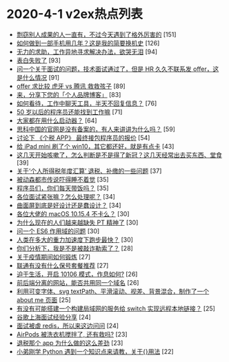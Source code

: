 # 2020-4-1 v2ex热点列表

+ [剽窃别人成果的人一直有，不过今天遇到了格外厉害的](https://www.v2ex.com/t/658387#reply151) [151]
+ [如何做到一部手机用几年？这是我的简要换机史](https://www.v2ex.com/t/658161#reply126) [126]
+ [无力的求助，工作异地寻求解决办法，欲哭无泪](https://www.v2ex.com/t/658263#reply94) [94]
+ [表白失败了](https://www.v2ex.com/t/658414#reply93) [93]
+ [问一个关于面试的问题，技术面试通过了，但是 HR 久久不联系发 offer，这是什么情况](https://www.v2ex.com/t/658169#reply91) [91]
+ [offer 求比较 虎牙 vs 腾讯 救救孩子](https://www.v2ex.com/t/658189#reply89) [89]
+ [来，分享下您的「个人品牌博客」](https://www.v2ex.com/t/658275#reply83) [83]
+ [如何看待，工作中聊天工具，半天不回复信息？](https://www.v2ex.com/t/658278#reply76) [76]
+ [50 岁以后的程序员还能找到工作嘛](https://www.v2ex.com/t/658204#reply71) [71]
+ [大家都在用什么启动器？](https://www.v2ex.com/t/658181#reply64) [64]
+ [思科中国的官网是没有备案的，有人来讲讲为什么吗？](https://www.v2ex.com/t/658192#reply59) [59]
+ [讨论下 《个税 APP》 最终接包程序员的报价](https://www.v2ex.com/t/658328#reply54) [54]
+ [给 iPad mini 刷了个 win10，其它都还好，就是有点卡](https://www.v2ex.com/t/658160#reply43) [43]
+ [这几天开始咳嗽了，怎么判断是不是得了新冠？这几天经常出去买东西、堂食](https://www.v2ex.com/t/658366#reply39) [39]
+ [关于‘个人所得税年度汇算’ 退税、补缴的一些问题](https://www.v2ex.com/t/658334#reply37) [37]
+ [被动森都市传说吓得睡不着觉](https://www.v2ex.com/t/658229#reply35) [35]
+ [程序员们，你们每天带饭吗？](https://www.v2ex.com/t/658288#reply35) [35]
+ [各位面试紧张嘛？怎么处理呢？](https://www.v2ex.com/t/658193#reply34) [34]
+ [曲面屏到底是好设计还是蠢设计？](https://www.v2ex.com/t/658306#reply34) [34]
+ [各位大佬的 macOS 10.15.4 不卡么？](https://www.v2ex.com/t/658253#reply30) [30]
+ [为什么现在的人们越来越缺失 PT 精神了](https://www.v2ex.com/t/658261#reply30) [30]
+ [问一个 ES6 作用域的问题](https://www.v2ex.com/t/658321#reply30) [30]
+ [人类在多大的重力加速度下跑步最快？](https://www.v2ex.com/t/658165#reply30) [30]
+ [你们分析下，我是不是被敲诈勒索了？](https://www.v2ex.com/t/658239#reply28) [28]
+ [关于疫情期间如何锻炼](https://www.v2ex.com/t/658208#reply27) [27]
+ [联通有没有什么保号套餐推荐](https://www.v2ex.com/t/658215#reply27) [27]
+ [迫于生活，开启 10106 模式，作息如何?](https://www.v2ex.com/t/658199#reply26) [26]
+ [前后端分离的网站，能否共用同一个域名](https://www.v2ex.com/t/658171#reply26) [26]
+ [利用可变字体、svg textPath、平滑滚动、视差、背景混合，制作了一个 about me 页面](https://www.v2ex.com/t/658203#reply25) [25]
+ [有没有可能搭建一个构建局域网的服务给 switch 实现远程本地链接？](https://www.v2ex.com/t/658167#reply25) [25]
+ [谷歌上海面试经验分享](https://www.v2ex.com/t/658191#reply24) [24]
+ [面试被虐 redis，所以来这边问问](https://www.v2ex.com/t/658277#reply24) [24]
+ [AirPods 被洗衣机搅拌了, 还有救吗?](https://www.v2ex.com/t/658195#reply23) [23]
+ [退税那个 app 为什么做的这么差劲](https://www.v2ex.com/t/658322#reply23) [23]
+ [小弟刚学 Python 遇到一个知识点来请教，关于{}用法](https://www.v2ex.com/t/658164#reply22) [22]
